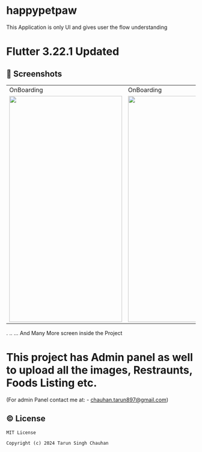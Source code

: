# happypetpaw

This Application is only UI and gives user the flow understanding
 
# Flutter 3.22.1 Updated

## 📱 Screenshots

<table>
 
  <tr>
    <td>OnBoarding</td>
     <td>OnBoarding</td>
     <td>OnBoarding</td>
  </tr>
 
  <tr>
    <td><img src="https://github.com/tarunchauhan97/happypetpaw/assets/30916033/6ff82725-3f70-447a-93d8-31067be4df26" width=300 height=600></td>
    <td><img src="https://github.com/tarunchauhan97/happypetpaw/assets/30916033/b7e60adb-2bc8-4cba-a5a5-971db5940973" width=300 height=600></td>
    <td><img src="https://github.com/tarunchauhan97/happypetpaw/assets/30916033/76baf944-3096-4a85-9eeb-063f4579ca44" width=300 height=600></td>
  </tr>
  
 </table>


.
..
...
And Many More screen inside the Project


 
# This project has Admin panel as well to upload all the images, Restraunts, Foods Listing etc.
(For admin Panel contact me at: - chauhan.tarun897@gmail.com)

## © License 

```
MIT License

Copyright (c) 2024 Tarun Singh Chauhan
